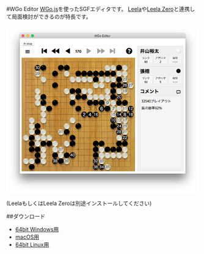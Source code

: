 #WGo Editor
[WGo.js](http://wgo.waltheri.net/)を使ったSGFエディタです。
[Leela](https://www.sjeng.org/leela.html)や[Leela Zero](https://github.com/gcp/leela-zero)と連携して局面検討ができるのが特長です。

![スクリーンショット](screenshot.png)

(LeelaもしくはLeela Zeroは別途インストールしてください)

##ダウンロード

- [64bit Windows用](https://github.com/y-ich/wgo-editor/releases/download/v0.1.0/wgo-editor.win-x64.zip)
- [macOS用](https://github.com/y-ich/wgo-editor/releases/download/v0.1.0/wgo-editor.mac-x64.zip)
- [64bit Linux用](https://github.com/y-ich/wgo-editor/releases/download/v0.1.0/wgo-editor.linux-x64.zip)
